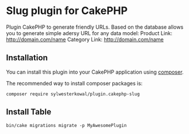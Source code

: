 # Slug plugin for CakePHP

Plugin CakePHP to generate friendly URLs. Based on the database allows you to generate simple adersy URL for any data model:
Product Link: http://domain.com/name
Category Link: http://domain.com/name

## Installation

You can install this plugin into your CakePHP application using [composer](http://getcomposer.org).

The recommended way to install composer packages is:

```
composer require sylwesterkowal/plugin.cakephp-slug
```

## Install Table

```
bin/cake migrations migrate -p MyAwesomePlugin
```